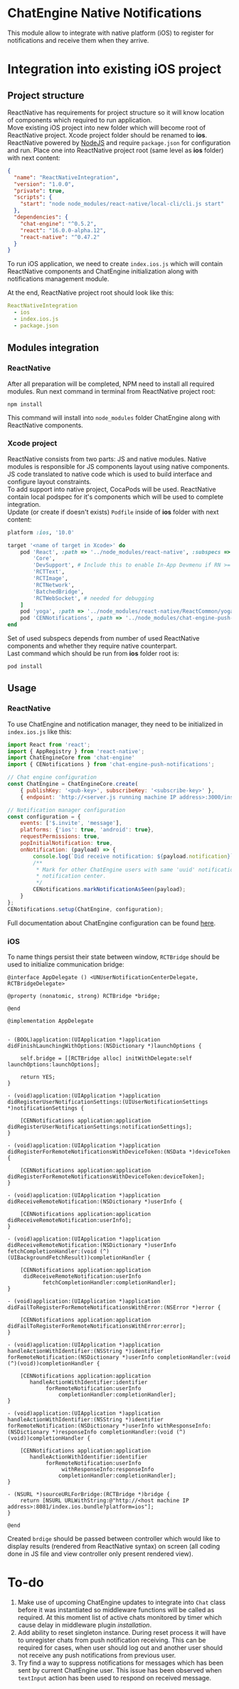 # ChatEngine Native Notifications
This module allow to integrate with native platform (iOS) to register for notifications and receive them when they arrive.  

# Integration into existing iOS project
## Project structure
ReactNative has requirements for project structure so it will know location of components which 
required to run application.  
Move existing iOS project into new folder which will become root of ReactNative project. Xcode project 
folder should be renamed to **ios**.  
ReactNative powered by [NodeJS](https://nodejs.org/en/) and require `package.json` for configuration
and run. Place one into ReactNative project root (same level as **ios** folder) with next content:  

```json
{
  "name": "ReactNativeIntegration",
  "version": "1.0.0",
  "private": true,
  "scripts": {
    "start": "node node_modules/react-native/local-cli/cli.js start"
  },
  "dependencies": {
    "chat-engine": "^0.5.2",
    "react": "16.0.0-alpha.12",
    "react-native": "^0.47.2"
  }
}
```  

To run iOS application, we need to create `index.ios.js` which will contain ReactNative components 
and ChatEngine initialization along with notifications management module.  

At the end, ReactNative project root should look like this:  

```yaml
ReactNativeIntegration
  - ios
  - index.ios.js
  - package.json
```

## Modules integration
### ReactNative
After all preparation will be completed, NPM need to install all required modules. Run next command 
in terminal from ReactNative project root:  

```shell
npm install
``` 
This command will install into `node_modules` folder ChatEngine along with ReactNative components.
  
### Xcode project
ReactNative consists from two parts: JS and native modules. Native modules is responsible for JS 
components layout using native components. JS code translated to native code which is used to build
interface and configure layout constraints.  
To add support into native project, CocaPods will be used. ReactNative contain local podspec for 
it's components which will be used to complete integration.  
Update (or create if doesn't exists) `Podfile` inside of **ios** folder with next content:  

```ruby
platform :ios, '10.0'

target '<name of target in Xcode>' do
	pod 'React', :path => '../node_modules/react-native', :subspecs => [
	    'Core',
	    'DevSupport', # Include this to enable In-App Devmenu if RN >= 0.43
	    'RCTText',
	    'RCTImage',
	    'RCTNetwork',
	    'BatchedBridge',
	    'RCTWebSocket', # needed for debugging
	]
	pod 'yoga', :path => '../node_modules/react-native/ReactCommon/yoga'
	pod 'CENNotifications', :path => '../node_modules/chat-engine-push-notifications'
end
```
Set of used subspecs depends from number of used ReactNative components and whether they require 
native counterpart.  
Last command which should be run from **ios** folder root is:  

```shell
pod install
```

## Usage
### ReactNative
To use ChatEngine and notification manager, they need to be initialized in `index.ios.js` like this:  

```js
import React from 'react';
import { AppRegistry } from 'react-native';
import ChatEngineCore from 'chat-engine'
import { CENotifications } from 'chat-engine-push-notifications';

// Chat engine configuration
const ChatEngine = ChatEngineCore.create(
    { publishKey: '<pub-key>', subscribeKey: '<subscribe-key>' }, 
    { endpoint: 'http://<server.js running machine IP address>:3000/insecure' });

// Notification manager configuration
const configuration = {
    events: ['$.invite', 'message'],
    platforms: {'ios': true, 'android': true},
    requestPermissions: true,
    popInitialNotification: true,
    onNotification: (payload) => {
        console.log(`Did receive notification: ${payload.notification}`);
        /**
         * Mark for other ChatEngine users with same 'uuid' notification as 'seen' and hide from 
         * notification center.
         */
        CENotifications.markNotificationAsSeen(payload);
    }
};
CENotifications.setup(ChatEngine, configuration);
```  
Full documentation about ChatEngine configuration can be found [here](https://chat-engine-docs.surge.sh/docs/).  

### iOS
To name things persist their state between window, `RCTBridge` should be used to initialize communication bridge:

```objc
@interface AppDelegate () <UNUserNotificationCenterDelegate, RCTBridgeDelegate>

@property (nonatomic, strong) RCTBridge *bridge;

@end

@implementation AppDelegate


- (BOOL)application:(UIApplication *)application didFinishLaunchingWithOptions:(NSDictionary *)launchOptions {

    self.bridge = [[RCTBridge alloc] initWithDelegate:self launchOptions:launchOptions];
    
    return YES;
}

- (void)application:(UIApplication *)application didRegisterUserNotificationSettings:(UIUserNotificationSettings *)notificationSettings {

    [CENNotifications application:application didRegisterUserNotificationSettings:notificationSettings];
}

- (void)application:(UIApplication *)application didRegisterForRemoteNotificationsWithDeviceToken:(NSData *)deviceToken {

    [CENNotifications application:application didRegisterForRemoteNotificationsWithDeviceToken:deviceToken];
}

- (void)application:(UIApplication *)application didReceiveRemoteNotification:(NSDictionary *)userInfo {

    [CENNotifications application:application didReceiveRemoteNotification:userInfo];
}

- (void)application:(UIApplication *)application didReceiveRemoteNotification:(NSDictionary *)userInfo
fetchCompletionHandler:(void (^)(UIBackgroundFetchResult))completionHandler {

    [CENNotifications application:application
     didReceiveRemoteNotification:userInfo
           fetchCompletionHandler:completionHandler];
}

- (void)application:(UIApplication *)application didFailToRegisterForRemoteNotificationsWithError:(NSError *)error {

    [CENNotifications application:application didFailToRegisterForRemoteNotificationsWithError:error];
}

- (void)application:(UIApplication *)application handleActionWithIdentifier:(NSString *)identifier forRemoteNotification:(NSDictionary *)userInfo completionHandler:(void (^)(void))completionHandler {

    [CENNotifications application:application
       handleActionWithIdentifier:identifier
            forRemoteNotification:userInfo
                completionHandler:completionHandler];
}

- (void)application:(UIApplication *)application handleActionWithIdentifier:(NSString *)identifier forRemoteNotification:(NSDictionary *)userInfo withResponseInfo:(NSDictionary *)responseInfo completionHandler:(void (^)(void))completionHandler {

    [CENNotifications application:application
       handleActionWithIdentifier:identifier
            forRemoteNotification:userInfo
                 withResponseInfo:responseInfo
                completionHandler:completionHandler];
}

- (NSURL *)sourceURLForBridge:(RCTBridge *)bridge {
    return [NSURL URLWithString:@"http://<host machine IP address>:8081/index.ios.bundle?platform=ios"];
}

@end
```

Created `brdige` should be passed between controller which would like to display results (rendered
from ReactNative syntax) on screen (all coding done in JS file and view controller only present 
rendered view).

# To-do
1. Make use of upcoming ChatEngine updates to integrate into `Chat` class before it was instantiated 
so middleware functions will be called as required. At this moment list of active chats monitored by 
timer which cause delay in middleware plugin _installation_.
2. Add ability to reset singleton instance. During reset process it will have to unregister chats 
from push notification receiving. This can be required for cases, when user should log out and 
another user should not receive any push notifications from previous user.  
3. Try find a way to suppress notifications for messages which has been sent by current ChatEngine 
user. This issue has been observed when `textInput` action has been used to respond on received 
message.